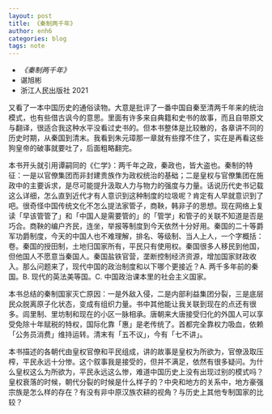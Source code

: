 ```yaml
---
layout: post
title: 《秦制两千年》
author: enh6
categories: blog
tags: note
---
```


- _《秦制两千年》_
- 谌旭彬
- 浙江人民出版社 2021

又看了一本中国历史的通俗读物。大意是批评了一番中国自秦至清两千年来的统治模式，也有些借古讽今的意思。里面有许多来自典籍和史书的故事，而且自带原文与翻译，很适合我这种水平没看过史书的。但本书整体是比较散的，各章讲不同的历史时期，从秦国到清末。我看到朱元璋那一章就有些撑不住了，实在是再看这些狗皇帝的破事就要吐了，后面粗略翻完。

本书开头就引用谭嗣同的《仁学》：两千年之政，秦政也，皆大盗也。秦制的特征：一是以官僚集团而非封建贵族作为政权统治的基础；二是皇权与官僚集团在施政中的主要诉求，是尽可能提升汲取人力与物力的强度与力量。话说历代史书记载这么详细，怎么直到近代才有人意识到这种制度的垃圾呢？肯定有人早就意识到了吧。很奇怪中国传统文化不怎么提法家管子，商鞅，韩非子的思想。现在网络上复读「早该管管了」和「中国人是需要管的」的「管学」和管子的关联不知道是否是巧合。商鞅的编户齐民，连坐，举报等制度到今天依然十分好用。秦国的二十等爵军功爵制度，今天的中国人也不难理解，排名、等级制、当人上人，一个字概括：卷。秦国的授田制，土地归国家所有，平民只有使用权。秦国很多人移民到他国，但他国人不愿意当秦国人。秦国盐铁官营，垄断控制经济资源，增加国家财政收入。那么问题来了，现代中国的政治制度和以下哪个更接近？A. 两千多年前的秦国。B. 现代的英法美等国。C. 中国政治课本里的社会主义国家。

本书总结的秦制国家灭亡原因：一是外敌入侵，二是内部利益集团分裂，三是底层民众脱离原子化状态，变成有组织力量。书中其他能让我关联到现在的点还有很多。闾里制、里坊制和现在的小区一脉相承。唐朝来大唐接受归化的外国人可以享受免除十年赋税的特权，国际化靠「惠」是老传统了。首都完全靠权力吸血，依赖「公务员消费」维持运转。清末有「五不议」，今有「七不讲」。

本书描述的各朝代由皇权官僚和平民组成，讲的故事是皇权为所欲为，官僚汲取压榨，平民永远十分惨。这个叙事我是接受的，但并不满足，依然有很多疑问。为什么皇权这么为所欲为，平民永远这么惨，难道中国历史上没有出现过别的模式吗？皇权衰落的时候，朝代分裂的时候是什么样子的？中央和地方的关系中，地方豪强宗族是怎么样的存在？有没有非中原汉族农耕的视角？与历史上其他专制国家的比较？